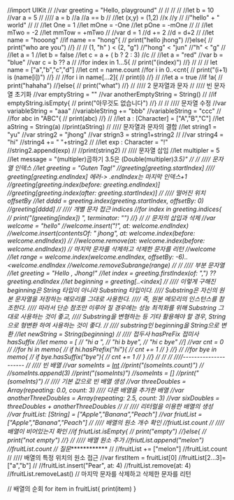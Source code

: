 
//import UIKit
//
//var greeting = "Hello, playground"
//
//
//
//
//let b = 10
//var a = 5
//
//// a = b
//a
//a == b
//
//let (x,y) = (1,2)
//x
//y
//
//"hello" + " world"
//
//
//let One = 1
//let mOne = -One
//let pOne = -mOne
//
//
//let mTwo = -2
//let mmTow = +mTwo
//
//var d = 1
//d += 2
//d = d+2
//
//let name = "hooong"
//if name == "hong"{
//    print("hello jhong")
//}else{
//    print("who are you")
//}
//
// (1, "h" ) < (2, "g")
//"hong" < "jun"
//"h" < "g"
//
//let a = 1
//let b = false
//let c = a + ( b ? 2 : 3)
//c
//
//let a = "red"
//var b = "blue"
//var c = b ?? a
//
//for index in 1...5{
//    print("\(index)")
//}
//
//
// let name = ["a","b","c","d"]
//let cnt = name.count
//for i in 0..<cnt{
//    print("\(i+1) is \(name[i])")
//}
//
//for i in name[...2]{
//    print(i)
//}
//
//let a = true
//if !a{
//    print("hahaha")
//}else{
//    print("what")
//}
//
////  2 문자열과 문자
//
//// 빈 문자열 초기화
//var emptyString = ""
//var anotherEmptyString = String()
//
//if emptyString.isEmpty{
//    print("아무것도 없습니다")
//}
//
//
//// 문자열 수정
//var variableString = "aaa"
//variableString += "bbb"
//variableString = "ccc"
//
//for abc in "ABC"{
//    print(abc)
//}
//
//let a : [Character] = ["A","B","C"]
//let aString = String(a)
//print(aString)
//
//// 문자열과 문자의 결합
//let string1 = "yu"
//var string2 = "jhong"
//var strign3 = string1+string2
//
//var string4 = "hi"
//string4 += " "+string2
//
//let exp : Character = "!"
//string2.append(exp)
//
//print(string2)
//
//// 문자열 삽입
//let multipler = 5
//let message = "\(multipler)곱하기 3.5은 \(Double(multipler)*3.5)"
//
//
//// 문자열 인덱스
//let greeting = "Guten Tag!"
//greeting[greeting.startIndex]
//// greeting[greeting.endIndex] 에러-> .endIndex는 마지막 인덱스+1
//greeting[greeting.index(before: greeting.endIndex)]
//greeting[greeting.index(after: greeting.startIndex)]
//
//// 떨어진 위치 offsetBy
//let dddd = greeting.index(greeting.startIndex, offsetBy: 0)
//greeting[dddd]
//
//// 개별 문자 접근 indices
//for index in greeting.indices{
//    print("\(greeting[index]) ", terminator: "")
//}
//
// 문자의 삽입과 삭제
//var welcome = "hello"
//welcome.insert("!", at: welcome.endIndex)
//welcome.insert(contentsOf: " jhong", at: welcome.index(before: welcome.endIndex))
//
//welcome.remove(at: welcome.index(before: welcome.endIndex)) // 마지막 문자를 삭제하고 삭제한 문자를 리턴
//welcome
//let range = welcome.index(welcome.endIndex, offsetBy: -6)..<welcome.endIndex
//welcome.removeSubrange(range)
//
//
//// 부분 문자열
//let greeting = "Hello , Jhong!"
//let index = greeting.firstIndex(of: ",") ?? greeting.endIndex
//let beginning = greeting[..<index]
//
//// 이렇게 구해진 beginning은 String 타입이 아니라 Substring 타입이다.
//// Substring은 자신의 원본 문자열을 저장하는 메모리를 그대로 사용한다.
//// 즉, 원본 메모리의 인스턴스를 참조한다.
//// 따라서 단순 참조만 이루어 질 경우에는 성능 최적화를 위해 Substring 그대로 사용하는 것이 좋고,
//// Substring을 변형하는 등 기타 활용해야 할 경우, String으로 형변환 하여 사용하는 것이 좋다.
//
//// substring인 beginning을 String으로 변환
//let newString = String(beginning)
//
//// 접두사 hasPreFix 접미사 hasSuffix
//let memo = [
//    "hi a ",
//    "hi b bye",
//    "hi c bye"
//]
//var cnt = 0
//
//for hi in memo{
//    if hi.hasPrefix("hi"){
//        cnt += 1
//    }
//}
//
//for bye in memo{
//    if bye.hasSuffix("bye"){
//        cnt += 1
//    }
//}
//
//
//
////---------------------
//
////  빈 배열
//var someInts = [Int]()
//print("\(someInts.count)")
//
//someInts.append(3)
//print("\(someInts)")
//someInts = []
//print("\(someInts)")
//
//// 기본 값으로 빈 배열 생성
//var threeDoubles = Array(repeating: 0.0, count: 3)
//// 다른 배열을 추가한 배열
//var anotherThreeDoubles = Array(repeating: 2.5, count: 3)
//var sixDoubles = threeDoubles + anotherThreeDoubles
//
//
//// 리터럴을 이용한 배열의 생성
//var fruitList: [String] = ["Apple","Banana","Peach"]
//var friutList = ["Apple","Banana","Peach"]
//
//// 배열의 원소 개수 확인
//friutList.count
//
//// 배열이 비어있는지 확인
//if friutList.isEmpty{
//    print("empty")
//}else{
//    print("not empty")
//}
//
//// 배열 원소 추가
//friutList.append("melon")
//fruitList.count // 질문*************
//
//fruitList += ["melon"]
//fruitList.count
//
//// 배열의 특정 위치의 원소 접근
//var firstItem = fruitList[0]
//fruitList[2...3]=["a","b"]
//
//fruitList.insert("Pear", at: 4)
//fruitList.remove(at: 4)
//fruitList.removeLast() // 마지막 문자를 삭제하고 삭제한 문자를 리턴

// 배열의 순회
for item in fruitList{
    print(item)
}




